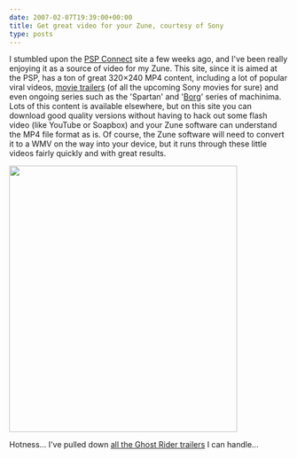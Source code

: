 ```yaml
---
date: 2007-02-07T19:39:00+00:00
title: Get great video for your Zune, courtesy of Sony
type: posts
---
```

I stumbled upon the [PSP Connect](http://psp.connect.com/) site a few weeks ago, and I've been really enjoying it as a source of video for my Zune. This site, since it is aimed at the PSP, has a ton of great 320&#215;240 MP4 content, including a lot of popular viral videos, [movie trailers](http://psp.connect.com/product/uni-evan-almighty-trailer-for-psp.php) (of all the upcoming Sony movies for sure) and even ongoing series such as the 'Spartan' and '[Borg](http://psp.connect.com/product/mna-borg-war-episode-1.php)' series of machinima. Lots of this content is available elsewhere, but on this site you can download good quality versions without having to hack out some flash video (like YouTube or Soapbox) and your Zune software can understand the MP4 file format as is. Of course, the Zune software will need to convert it to a WMV on the way into your device, but it runs through these little videos fairly quickly and with great results.

[<img style="border-right: 0px; border-top: 0px; border-left: 0px; border-bottom: 0px" height="480" src="http://www.duncanmackenzie.net/images/WindowsLiveWriter/GetgreatvideoforyourZunecourtesyofSony_87A5/PSPConnect%5B6%5D.png" width="411" border="0" />](http://psp.connect.com/)

Hotness... I've pulled down [all the Ghost Rider trailers](http://psp.connect.com/channelGhostRider.php) I can handle...

